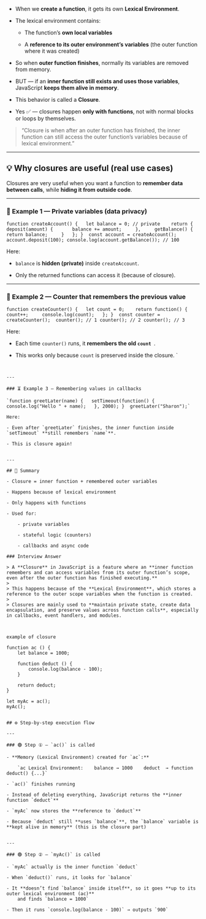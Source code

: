 
- When we **create a function**, it gets its own **Lexical Environment**.
    
- The lexical environment contains:
    
    - The function’s **own local variables**
        
    - A **reference to its outer environment’s variables** (the outer function where it was created)
        
- So when **outer function finishes**, normally its variables are removed from memory.
    
- BUT — if an **inner function still exists and uses those variables**, JavaScript **keeps them alive in memory**.
    
- This behavior is called a **Closure**.
    
- Yes ✅ — closures happen **only with functions**, not with normal blocks or loops by themselves.


> “Closure is when after an outer function has finished, the inner function can still access the outer function’s variables because of lexical environment.”

---

## 💡 Why closures are useful (real use cases)

Closures are very useful when you want a function to **remember data between calls**, while **hiding it from outside code**.

---

### 🏦 Example 1 — Private variables (data privacy)

`function createAccount() {   let balance = 0; // private    return {     deposit(amount) {       balance += amount;     },     getBalance() {       return balance;     }   }; }  const account = createAccount(); account.deposit(100); console.log(account.getBalance()); // 100`

Here:

- `balance` is **hidden (private)** inside `createAccount`.
    
- Only the returned functions can access it (because of closure).
    

---

### 🧮 Example 2 — Counter that remembers the previous value

`function createCounter() {   let count = 0;    return function() {     count++;     console.log(count);   }; }  const counter = createCounter();  counter(); // 1 counter(); // 2 counter(); // 3`

Here:

- Each time `counter()` runs, it **remembers the old `count `**.
    
- This works only because `count` is preserved inside the closure.
`
```
    

---

### ⏳ Example 3 — Remembering values in callbacks

`function greetLater(name) {   setTimeout(function() {     console.log("Hello " + name);   }, 2000); }  greetLater("Sharon");`

Here:

- Even after `greetLater` finishes, the inner function inside `setTimeout` **still remembers `name`**.
    
- This is closure again!
    

---

## 📝 Summary

- Closure = inner function + remembered outer variables
    
- Happens because of lexical environment
    
- Only happens with functions
    
- Used for:
    
    - private variables
        
    - stateful logic (counters)
        
    - callbacks and async code

### Interview Answer

> A **Closure** in JavaScript is a feature where an **inner function remembers and can access variables from its outer function’s scope, even after the outer function has finished executing.**
> 
> This happens because of the **Lexical Environment**, which stores a reference to the outer scope variables when the function is created.
> 
> Closures are mainly used to **maintain private state, create data encapsulation, and preserve values across function calls**, especially in callbacks, event handlers, and modules.



example of closure

function ac () {
    let balance = 1000;

    function deduct () {
        console.log(balance - 100);
    }

    return deduct;
}

let myAc = ac(); 
myAc();           


## ⚙ Step-by-step execution flow

---

### 🟢 Step ① — `ac()` is called

- **Memory (Lexical Environment) created for `ac`:**
    
    `ac Lexical Environment:    balance → 1000    deduct  → function deduct() {...}`
    
- `ac()` finishes running
    
- Instead of deleting everything, JavaScript returns the **inner function `deduct`**
    
- `myAc` now stores the **reference to `deduct`**
    
- Because `deduct` still **uses `balance`**, the `balance` variable is **kept alive in memory** (this is the closure part)
    

---

### 🟢 Step ② — `myAc()` is called

- `myAc` actually is the inner function `deduct`
    
- When `deduct()` runs, it looks for `balance`
    
- It **doesn’t find `balance` inside itself**, so it goes **up to its outer lexical environment (ac)**  
    and finds `balance = 1000`
    
- Then it runs `console.log(balance - 100)` → outputs `900`

